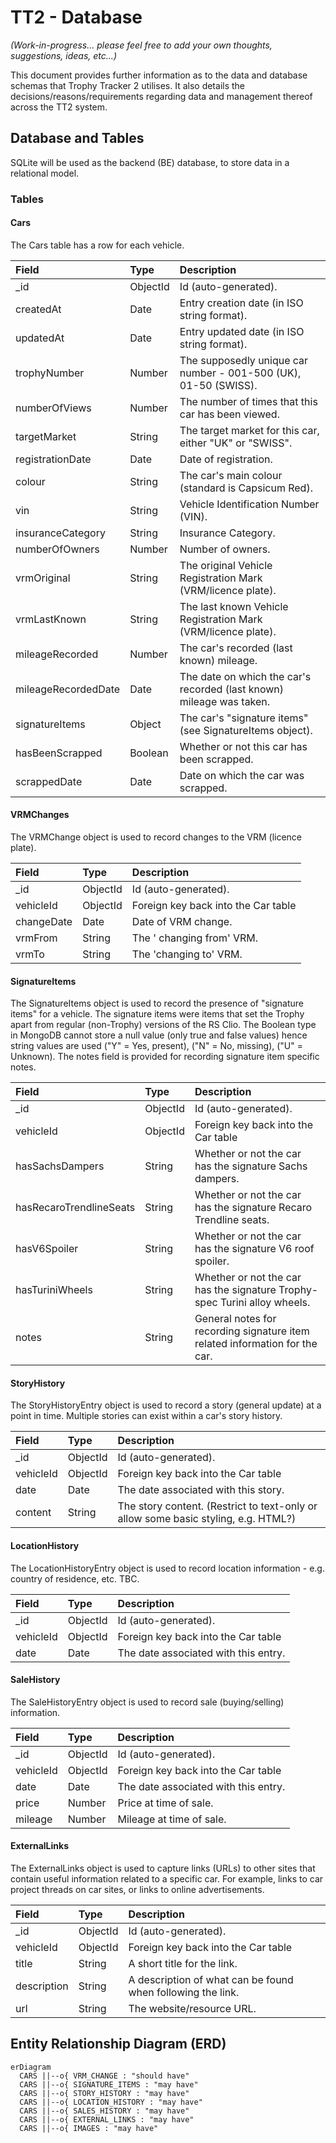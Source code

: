# TT2 - Database

_(Work-in-progress... please feel free to add your own thoughts, suggestions, ideas, etc...)_

This document provides further information as to the data and database schemas that Trophy Tracker 2 utilises. It also details the decisions/reasons/requirements regarding data and management thereof across the TT2 system.

## Database and Tables

SQLite will be used as the backend (BE) database, to store data in a relational model.

### Tables

#### Cars

The Cars table has a row for each vehicle.

| Field               | Type     | Description                                                          |
| :------------------ | :------- | :------------------------------------------------------------------- |
| \_id                | ObjectId | Id (auto-generated).                                                 |
| createdAt           | Date     | Entry creation date (in ISO string format).                          |
| updatedAt           | Date     | Entry updated date (in ISO string format).                           |
| trophyNumber        | Number   | The supposedly unique car number - 001-500 (UK), 01-50 (SWISS).      |
| numberOfViews       | Number   | The number of times that this car has been viewed.                   |
| targetMarket        | String   | The target market for this car, either "UK" or "SWISS".              |
| registrationDate    | Date     | Date of registration.                                                |
| colour              | String   | The car's main colour (standard is Capsicum Red).                    |
| vin                 | String   | Vehicle Identification Number (VIN).                                 |
| insuranceCategory   | String   | Insurance Category.                                                  |
| numberOfOwners      | Number   | Number of owners.                                                    |
| vrmOriginal         | String   | The original Vehicle Registration Mark (VRM/licence plate).          |
| vrmLastKnown        | String   | The last known Vehicle Registration Mark (VRM/licence plate).        |
| mileageRecorded     | Number   | The car's recorded (last known) mileage.                             |
| mileageRecordedDate | Date     | The date on which the car's recorded (last known) mileage was taken. |
| signatureItems      | Object   | The car's "signature items" (see SignatureItems object).             |
| hasBeenScrapped     | Boolean  | Whether or not this car has been scrapped.                           |
| scrappedDate        | Date     | Date on which the car was scrapped.                                  |

#### VRMChanges

The VRMChange object is used to record changes to the VRM (licence plate).

| Field      | Type     | Description                         |
| :--------- | :------- | :---------------------------------- |
| \_id       | ObjectId | Id (auto-generated).                |
| vehicleId  | ObjectId | Foreign key back into the Car table |
| changeDate | Date     | Date of VRM change.                 |
| vrmFrom    | String   | The ' changing from' VRM.           |
| vrmTo      | String   | The 'changing to' VRM.              |

#### SignatureItems

The SignatureItems object is used to record the presence of "signature items" for a vehicle. The signature items were items that set the Trophy apart from regular (non-Trophy) versions of the RS Clio. The Boolean type in MongoDB cannot store a null value (only true and false values) hence string values are used ("Y" = Yes, present), ("N" = No, missing), ("U" = Unknown). The notes field is provided for recording signature item specific notes.

| Field                   | Type     | Description                                                                 |
| :---------------------- | :------- | :-------------------------------------------------------------------------- |
| \_id                    | ObjectId | Id (auto-generated).                                                        |
| vehicleId               | ObjectId | Foreign key back into the Car table                                         |
| hasSachsDampers         | String   | Whether or not the car has the signature Sachs dampers.                     |
| hasRecaroTrendlineSeats | String   | Whether or not the car has the signature Recaro Trendline seats.            |
| hasV6Spoiler            | String   | Whether or not the car has the signature V6 roof spoiler.                   |
| hasTuriniWheels         | String   | Whether or not the car has the signature Trophy-spec Turini alloy wheels.   |
| notes                   | String   | General notes for recording signature item related information for the car. |

#### StoryHistory

The StoryHistoryEntry object is used to record a story (general update) at a point in time. Multiple stories can exist within a car's story history.

| Field     | Type     | Description                                                                        |
| :-------- | :------- | :--------------------------------------------------------------------------------- |
| \_id      | ObjectId | Id (auto-generated).                                                               |
| vehicleId | ObjectId | Foreign key back into the Car table                                                |
| date      | Date     | The date associated with this story.                                               |
| content   | String   | The story content. (Restrict to text-only or allow some basic styling, e.g. HTML?) |

#### LocationHistory

The LocationHistoryEntry object is used to record location information - e.g. country of residence, etc. TBC.

| Field     | Type     | Description                          |
| :-------- | :------- | :----------------------------------- |
| \_id      | ObjectId | Id (auto-generated).                 |
| vehicleId | ObjectId | Foreign key back into the Car table  |
| date      | Date     | The date associated with this entry. |

#### SaleHistory

The SaleHistoryEntry object is used to record sale (buying/selling) information.

| Field     | Type     | Description                          |
| :-------- | :------- | :----------------------------------- |
| \_id      | ObjectId | Id (auto-generated).                 |
| vehicleId | ObjectId | Foreign key back into the Car table  |
| date      | Date     | The date associated with this entry. |
| price     | Number   | Price at time of sale.               |
| mileage   | Number   | Mileage at time of sale.             |

#### ExternalLinks

The ExternalLinks object is used to capture links (URLs) to other sites that contain useful information related to a specific car. For example, links to car project threads on car sites, or links to online advertisements.

| Field       | Type     | Description                                                 |
| :---------- | :------- | :---------------------------------------------------------- |
| \_id        | ObjectId | Id (auto-generated).                                        |
| vehicleId   | ObjectId | Foreign key back into the Car table                         |
| title       | String   | A short title for the link.                                 |
| description | String   | A description of what can be found when following the link. |
| url         | String   | The website/resource URL.                                   |

## Entity Relationship Diagram (ERD)

```Mermaid
erDiagram
  CARS ||--o{ VRM_CHANGE : "should have"
  CARS ||--o{ SIGNATURE_ITEMS : "may have"
  CARS ||--o{ STORY_HISTORY : "may have"
  CARS ||--o{ LOCATION_HISTORY : "may have"
  CARS ||--o{ SALES_HISTORY : "may have"
  CARS ||--o{ EXTERNAL_LINKS : "may have"
  CARS ||--o{ IMAGES : "may have"
```
